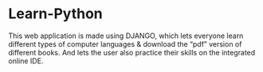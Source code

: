 # Learn-Python
This web application is made using DJANGO, which lets everyone learn different types of computer languages &amp; download the “pdf” version of different books. And lets the user also practice their skills on the integrated online IDE.
